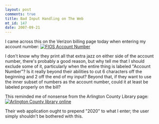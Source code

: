 ```yaml
--- 
layout: post
comments: true
title: Bad Input Handling on The Web
mt_id: 147
date: 2007-09-21
---
```

I came across this on the Verizon billing page today when entering my account number:
<a href='http://dinomite.net/wp-content/uploads/2007/09/west_fios_small.gif' title='FIOS Account Number'><img src='http://dinomite.net/wp-content/uploads/2007/09/west_fios_small.gif' alt='FIOS Account Number' /></a>

I don't know why they print all that extra jazz on either side of the account number, there's probably a good reason, but why tell me that I should exclude some of it, particularly when the entire thing is labeled "Account Number"?  Is it really beyond their abilities to cut 6 characters off the beginning and 2 off the end of my input?  Beyond that, if they want to use the inner subset of numbers as the account number, could it at least be labeled properly on the bill?

This reminded me of nonsense from the Arlington County Library page:
<a href='http://dinomite.net/wp-content/uploads/2007/09/arlington-library-online.jpg' title='Arlington County library online'><img src='http://dinomite.net/wp-content/uploads/2007/09/arlington-library-online.jpg' alt='Arlington County library online' /></a>

Their web application ought to prepend "2020" to what I enter; the user simply shouldn't be bothered with this.
